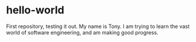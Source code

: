 # hello-world
First repository, testing it out.
My name is Tony. I am trying to learn the vast world of software engineering, and am making good progress.
